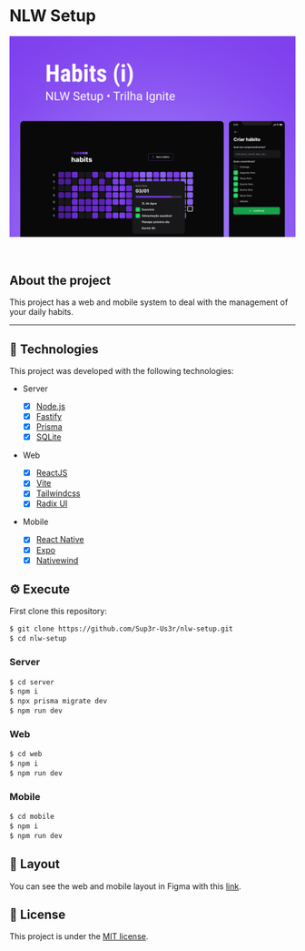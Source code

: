 # NLW Setup

![cover](./.github/cover.png)

<br />

## About the project

This project has a web and mobile system to deal with the management of your daily habits.

---

## :rocket: Technologies

This project was developed with the following technologies:

- Server

  - [x] [Node.js](https://nodejs.org)
  - [x] [Fastify](https://www.fastify.io)
  - [x] [Prisma](https://www.prisma.io)
  - [x] [SQLite](https://www.sqlite.org)

- Web

  - [x] [ReactJS](https://reactjs.org)
  - [x] [Vite](https://vitejs.dev)
  - [x] [Tailwindcss](https://tailwindcss.com)
  - [x] [Radix UI](https://www.radix-ui.com)

- Mobile

  - [x] [React Native](https://reactnative.dev)
  - [x] [Expo](https://expo.dev)
  - [x] [Nativewind](https://www.nativewind.dev)

## :gear: Execute

First clone this repository:

```bash
$ git clone https://github.com/Sup3r-Us3r/nlw-setup.git
$ cd nlw-setup
```

### Server

```bash
$ cd server
$ npm i
$ npx prisma migrate dev
$ npm run dev
```

### Web

```bash
$ cd web
$ npm i
$ npm run dev
```

### Mobile

```bash
$ cd mobile
$ npm i
$ npm run dev
```

## :nail_care: Layout

You can see the web and mobile layout in Figma with this [link](https://www.figma.com/community/file/1195326661124171197).

## :memo: License

This project is under the [MIT license](./LICENSE).
